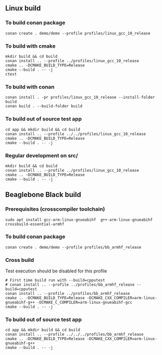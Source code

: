 ## Linux build
### To build conan package
```
conan create . demo/demo --profile profiles/linux_gcc_10_release
```
### To build with cmake
```
mkdir build && cd build
conan install .. --profile ../profiles/linux_gcc_10_release
cmake .. -DCMAKE_BUILD_TYPE=Release
cmake --build . -- -j
ctest
```
### To build with conan
```
conan install . -pr profiles/linux_gcc_10_release --install-folder build
conan build . --build-folder build
```
### To build out of source test app
```
cd app && mkdir build && cd build
conan install .. --profile ../../profiles/linux_gcc_10_release
cmake .. -DCMAKE_BUILD_TYPE=Release
cmake --build . -- -j
```
### Regular development on src/
```
mkdir build && cd build
conan install .. --profile ../profiles/linux_gcc_10_release
cmake .. -DCMAKE_BUILD_TYPE=Release
cmake --build . -- -j
```

## Beaglebone Black build
### Prerequisites (crosscompiler toolchain)
```
sudo apt install gcc-arm-linux-gnueabihf  g++-arm-linux-gnueabihf crossbuild-essential-armhf
```
### To build conan package
```
conan create . demo/demo --profile profiles/bb_armhf_release
```
### Cross build
Test execution should be disabled for this profile
```
# First time build run with --build=cpputest
# conan install .. --profile ../profiles/bb_armhf_release --build=cpputest
conan install .. --profile ../profiles/bb_armhf_release
cmake .. -DCMAKE_BUILD_TYPE=Release -DCMAKE_CXX_COMPILER=arm-linux-gnueabihf-g++ -DCMAKE_C_COMPILER=arm-linux-gnueabihf-gcc
cmake --build . -- -j
```
### To build out of source test app
```
cd app && mkdir build && cd build
conan install .. --profile ../../../profiles/bb_armhf_release
cmake .. -DCMAKE_BUILD_TYPE=Release -DCMAKE_CXX_COMPILER=arm-linux-gnueabihf-g++
cmake --build . -- -j
```
